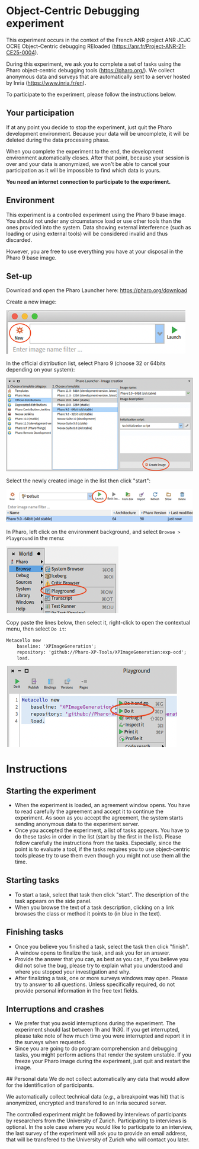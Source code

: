 # Object-Centric Debugging experiment

This experiment occurs in the context of the French ANR project ANR JCJC OCRE Object-Centric debugging REloaded (https://anr.fr/Project-ANR-21-CE25-0004).

During this experiment, we ask you to complete a set of tasks using the Pharo object-centric debugging tools (https://pharo.org/).
We collect anonymous data and surveys that are automatically sent to a server hosted by Inria (https://www.inria.fr/en).

To participate to the experiment, please follow the instructions below.

## Your participation

If at any point you decide to stop the experiment, just quit the Pharo development environment.
Because your data will be uncomplete, it will be deleted during the data processing phase.

When you complete the experiment to the end, the development environment automatically closes.
After that point, because your session is over and your data is anonymized, we won't be able to cancel your participation as it will be impossible to find which data is yours.

**You need an internet connection to participate to the experiment.**

## Environment

This experiment is a controlled experiment using the Pharo 9 base image.
You should not under any circumstance load or use other tools than the ones provided into the system.
Data showing external interference (such as loading or using external tools) will be considered invalid and thus discarded.

However, you are free to use everything you have at your disposal in the Pharo 9 base image.
  
## Set-up

Download and open the Pharo Launcher here: https://pharo.org/download

Create a new image:

![Create a new image](https://raw.githubusercontent.com/Pharo-XP-Tools/xp-free-resources/main/ocd/create-image.png)

In the official distribution list, select Pharo 9 (choose 32 or 64bits depending on your system):

![Select P9](https://raw.githubusercontent.com/Pharo-XP-Tools/xp-free-resources/main/ocd/select-p9.png)

Select the newly created image in the list then click "start":

![Start image](https://raw.githubusercontent.com/Pharo-XP-Tools/xp-free-resources/main/ocd/start-image.png)

In Pharo, left click on the environment background, and select `Browse > Playground` in the menu:

![Open playground](https://raw.githubusercontent.com/Pharo-XP-Tools/xp-free-resources/main/ocd/playground.png)


Copy paste the lines below, then select it, right-click to open the contextual menu, then select `Do it`:

```Smalltalk
Metacello new
	baseline: 'XPImageGeneration';
	repository: 'github://Pharo-XP-Tools/XPImageGeneration:exp-ocd';
	load.
```


![Doit baseline](https://raw.githubusercontent.com/Pharo-XP-Tools/xp-free-resources/main/ocd/baseline.png)

# Instructions
## Starting the experiment

- When the experiment is loaded, an agreement window opens. You have to read carefully the agreement and accept it to continue the experiment. As soon as you accept the agreement, the system starts sending anonymous data to the experiment server.
- Once you accepted the experiment, a list of tasks appears. You have to do these tasks in order in the list (start by the first in the list). Please follow carefully the instructions from the tasks. Especially, since the point is to evaluate a tool, if the tasks requires you to use object-centric tools please try to use them even though you might not use them all the time.

## Starting tasks
- To start a task, select that task then click "start". The description of the task appears on the side panel.
- When you browse the text of a task description, clicking on a link browses the class or method it points to (in blue in the text).

## Finishing tasks
- Once you believe you finished a task, select the task then click "finish". A window opens to finalize the task, and ask you for an answer.
- Provide the answer that you can, as best as you can, if you believe you did not solve the bug, please try to explain what you understood and where you stopped your investigation and why.
- After finalizing a task, one or more surveys windows may open. Please try to answer to all questions. Unless specifically required, do not provide personal information in the free text fields.

## Interruptions and crashes
- We prefer that you avoid interruptions during the experiment. The experiment should last between 1h and 1h30. If you get interrupted, please take note of how much time you were interrupted and report it in the surveys when requested.
- Since you are going to do program comprehension and debugging tasks, you might perform actions that render the system unstable. If you freeze your Pharo image during the experiment, just quit and restart the image.

## Personal data
We do not collect automatically any data that would allow for the identification of participants.

We automatically collect technical data (*e.g.*, a breakpoint was hit) that is anonymized, encrypted and transfered to an Inria secured server.

The controlled experiment might be followed by interviews of participants by researchers from the University of Zurich.
Participating to interviews is optional. 
In the sole case where you would like to participate to an interview, the last survey of the experiment will ask you to provide an email address, that will be transfered to the University of Zurich who will contact you later.

